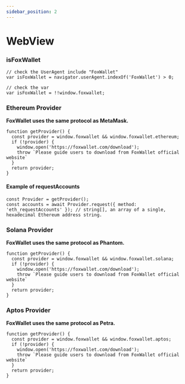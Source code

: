 ```yaml
---
sidebar_position: 2
---
```


# WebView

### isFoxWallet
```
// check the UserAgent include "FoxWallet"
var isFoxWallet = navigator.userAgent.indexOf('FoxWallet') > 0;

// check the var
var isFoxWallet = !!window.foxwallet;
```

### Ethereum Provider

**FoxWallet uses the same protocol as MetaMask.**

```
function getProvider() {
  const provider = window.foxwallet && window.foxwallet.ethereum;
  if (!provider) {
    window.open('https://foxwallet.com/download');
    throw `Please guide users to download from FoxWallet official website`
  }
  return provider;
}
```

#### Example of requestAccounts

```
const Provider = getProvider();
const accounts = await Provider.request({ method: 'eth_requestAccounts' }); // string[], an array of a single, hexadecimal Ethereum address string.
```

### Solana Provider

**FoxWallet uses the same protocol as Phantom.**

```
function getProvider() {
  const provider = window.foxwallet && window.foxwallet.solana;
  if (!provider) {
    window.open('https://foxwallet.com/download');
    throw `Please guide users to download from FoxWallet official website`
  }
  return provider;
}
```

### Aptos Provider

**FoxWallet uses the same protocol as Petra.**

```
function getProvider() {
  const provider = window.foxwallet && window.foxwallet.aptos;
  if (!provider) {
    window.open('https://foxwallet.com/download');
    throw `Please guide users to download from FoxWallet official website`
  }
  return provider;
}
```
